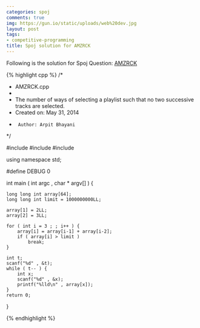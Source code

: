 ```yaml
---
categories: spoj
comments: true
img: https://gun.io/static/uploads/web%20dev.jpg
layout: post
tags:
- competitive-programming
title: Spoj solution for AMZRCK
---
```


Following is the solution for Spoj Question: [AMZRCK](http://www.spoj.com/problems/AMZRCK/)

{% highlight cpp %}
/*
 * AMZRCK.cpp
 *
 *  The number of ways of selecting a playlist such that no two successive tracks are selected.
 *  Created on: May 31, 2014
 *      Author: Arpit Bhayani
 */

#include <cstdio>
#include <cstdlib>
#include <iostream>

using namespace std;

#define DEBUG 0

int main ( int argc , char * argv[] ) {

	long long int array[64];
	long long int limit = 1000000000LL;

	array[1] = 2LL;
	array[2] = 3LL;

	for ( int i = 3 ; ; i++ ) {
		array[i] = array[i-1] + array[i-2];
		if ( array[i] > limit )
			break;
	}

	int t;
	scanf("%d" , &t);
	while ( t-- ) {
		int x;
		scanf("%d" , &x);
		printf("%lld\n" , array[x]);
	}
	return 0;
}

{% endhighlight %}